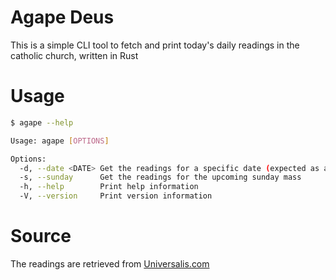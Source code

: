 # Agape Deus

This is a simple CLI tool to fetch and print today's daily readings in the catholic church, written in Rust

# Usage

```bash
$ agape --help

Usage: agape [OPTIONS]

Options:
  -d, --date <DATE> Get the readings for a specific date (expected as a unix timestamp)
  -s, --sunday      Get the readings for the upcoming sunday mass
  -h, --help        Print help information
  -V, --version     Print version information
```

# Source

The readings are retrieved from [Universalis.com](https://universalis.com/)